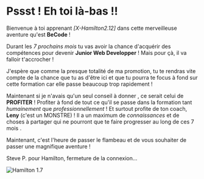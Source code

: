 # Pssst ! Eh toi là-bas !!

Bienvenue à toi apprenant *[X-Hamilton2.12]* dans cette merveilleuse aventure qu'est **BeCode**  !

Durant les *7 prochains mois* tu vas avoir la chance d'acquérir des compétences pour devenir **Junior Web Developper** ! Mais pour çà, il va falloir t'accrocher !

J'espère que comme la presque totalité de ma promotion, tu te rendras vite compte de la chance que tu as d'être ici et que tu pourra te focus à fond sur cette formation car elle passe beaucoup trop rapidement !

Maintenant si je n'avais qu'un seul conseil à donner , ce serait celui de **PROFITER** ! Profiter à fond de tout ce qu'il se passe dans la formation tant *humainement* que *professionnellement* ! Et surtout profite de ton coach, **Leny** (c'est un MONSTRE) ! Il a un maximum de *connaissances* et de choses à partager qui ne pourront que te faire progresser au long de ces 7 mois .

Maintenant, c'est l'heure de passer le flambeau et de vous souhaiter de passer une magnifique aventure !

Steve P. pour Hamilton, fermeture de la connexion...

![Hamilton 1.7](https://nsa40.casimages.com/img/2019/05/02//190502043220673928.jpg)
